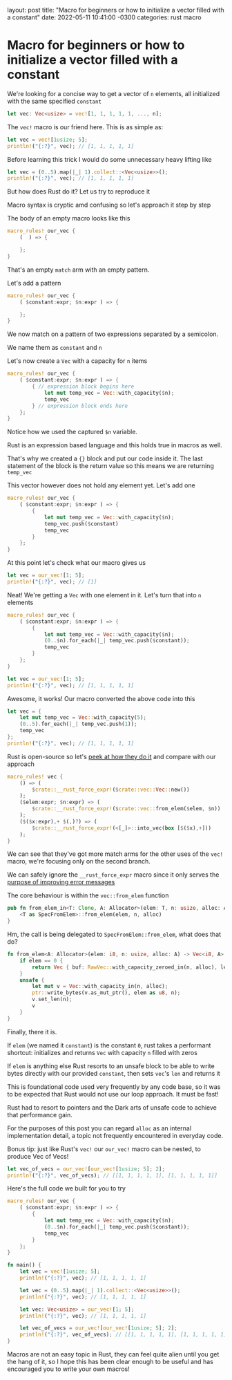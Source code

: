 layout: post
title: "Macro for beginners or how to initialize a vector filled with a constant"
date: 2022-05-11 10:41:00 -0300
categories: rust macro

# Macro for beginners or how to initialize a vector filled with a constant

We're looking for a concise way to get a vector of `n` elements, all initialized with the same specified `constant`

```rust
let vec: Vec<usize> = vec![1, 1, 1, 1, 1, ..., n];
```

The `vec!` macro is our friend here. This is as simple as:

```rust
let vec = vec![1usize; 5];
println!("{:?}", vec); // [1, 1, 1, 1, 1]
```

Before learning this trick I would do some unnecessary heavy lifting like

```rust
let vec = (0..5).map(|_| 1).collect::<Vec<usize>>();
println!("{:?}", vec); // [1, 1, 1, 1, 1]
```

But how does Rust do it? Let us try to reproduce it

Macro syntax is cryptic amd confusing so let's approach it step by step

The body of an empty macro looks like this

```rust
macro_rules! our_vec {
    (  ) => {

    };
}
```

That's an empty `match` arm with an empty pattern.

Let's add a pattern

```rust
macro_rules! our_vec {
    ( $constant:expr; $n:expr ) => {

    };
}
```

We now match on a pattern of two expressions separated by a semicolon.

We name them as `constant` and `n`

Let's now create a `Vec` with a capacity for `n` items

```rust
macro_rules! our_vec {
    ( $constant:expr; $n:expr ) => {
        { // expression block begins here
            let mut temp_vec = Vec::with_capacity($n);
            temp_vec
        } // expression block ends here
    };
}
```

Notice how we used the captured `$n` variable.

Rust is an expression based language and this holds true in macros as well.

That's why we created a `{}` block and put our code inside it. The last statement of the block is the return value so
this means we are returning `temp_vec`

This vector however does not hold any element yet. Let's add one

```rust
macro_rules! our_vec {
    ( $constant:expr; $n:expr ) => {
        {
            let mut temp_vec = Vec::with_capacity($n);
            temp_vec.push($constant)
            temp_vec
        }
    };
}
```

At this point let's check what our macro gives us

```rust
let vec = our_vec![1; 5];
println!("{:?}", vec); // [1]
```

Neat! We're getting a `Vec` with one element in it. Let's turn that into `n` elements

```rust
macro_rules! our_vec {
    ( $constant:expr; $n:expr ) => {
        {
            let mut temp_vec = Vec::with_capacity($n);
            (0..$n).for_each(|_| temp_vec.push($constant));
            temp_vec
        }
    };
}
```

```rust
let vec = our_vec![1; 5];
println!("{:?}", vec); // [1, 1, 1, 1, 1]
```

Awesome, it works! Our macro converted the above code into this

```rust
let vec = {
    let mut temp_vec = Vec::with_capacity(5);
    (0..5).for_each(|_| temp_vec.push(1));
    temp_vec
};
println!("{:?}", vec); // [1, 1, 1, 1, 1]
```

Rust is open-source so let's [peek at how they do it](https://doc.rust-lang.org/src/alloc/macros.rs.html#42-52) and compare with our approach

```rust
macro_rules! vec {
    () => (
        $crate::__rust_force_expr!($crate::vec::Vec::new())
    );
    ($elem:expr; $n:expr) => (
        $crate::__rust_force_expr!($crate::vec::from_elem($elem, $n))
    );
    ($($x:expr),+ $(,)?) => (
        $crate::__rust_force_expr!(<[_]>::into_vec(box [$($x),+]))
    );
}
```

We can see that they've got more match arms for the other uses of the `vec!` macro, we're focusing only on the second branch.

We can safely ignore the `__rust_force_expr` macro since it only serves the [purpose of improving error messages](https://stackoverflow.com/questions/70402502/what-exactly-does-rust-force-expr-do)

The core behaviour is within the `vec::from_elem` function

```rust
pub fn from_elem_in<T: Clone, A: Allocator>(elem: T, n: usize, alloc: A) -> Vec<T, A> {
    <T as SpecFromElem>::from_elem(elem, n, alloc)
}
```

Hm, the call is being delegated to `SpecFromElem::from_elem`, what does that do?

```rust
fn from_elem<A: Allocator>(elem: i8, n: usize, alloc: A) -> Vec<i8, A> {
    if elem == 0 {
        return Vec { buf: RawVec::with_capacity_zeroed_in(n, alloc), len: n };
    }
    unsafe {
        let mut v = Vec::with_capacity_in(n, alloc);
        ptr::write_bytes(v.as_mut_ptr(), elem as u8, n);
        v.set_len(n);
        v
    }
}
```

Finally, there it is.

If `elem` (we named it `constant`) is the constant `0`, rust takes a performant shortcut: initializes and returns `Vec` with capacity `n` filled with zeros

If `elem` is anything else Rust resorts to an unsafe block to be able to write bytes directly with our provided `constant`, then sets `vec`'s `len` and returns it

This is foundational code used very frequently by any code base, so it was to be expected that Rust would not use our loop approach. It must be fast!

Rust had to resort to pointers and the Dark arts of unsafe code to achieve that performance gain.

For the purposes of this post you can regard `alloc` as an internal implementation detail, a topic not frequently encountered in everyday code.

Bonus tip: just like Rust's `vec!` our `our_vec!` macro can be nested, to produce Vec of Vecs!

```rust
let vec_of_vecs = our_vec![our_vec![1usize; 5]; 2];
println!("{:?}", vec_of_vecs); // [[1, 1, 1, 1, 1], [1, 1, 1, 1, 1]]
```

Here's the full code we built for you to try

```rust
macro_rules! our_vec {
    ( $constant:expr; $n:expr ) => {
        {
            let mut temp_vec = Vec::with_capacity($n);
            (0..$n).for_each(|_| temp_vec.push($constant));
            temp_vec
        }
    };
}

fn main() {
    let vec = vec![1usize; 5];
    println!("{:?}", vec); // [1, 1, 1, 1, 1]

    let vec = (0..5).map(|_| 1).collect::<Vec<usize>>();
    println!("{:?}", vec); // [1, 1, 1, 1, 1]

    let vec: Vec<usize> = our_vec![1; 5];
    println!("{:?}", vec); // [1, 1, 1, 1, 1]

    let vec_of_vecs = our_vec![our_vec![1usize; 5]; 2];
    println!("{:?}", vec_of_vecs); // [[1, 1, 1, 1, 1], [1, 1, 1, 1, 1]]
}
```

Macros are not an easy topic in Rust, they can feel quite alien until you get the hang of it,
so I hope this has been clear enough to be useful and has encouraged you to write your own macros!